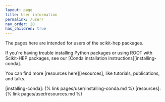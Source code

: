 ```yaml
---
layout: page
title: User information
permalink: /user/
nav_order: 20
has_children: true
---
```


The pages here are intended for users of the scikit-hep packages.

If you're having trouble installing Python packages or using ROOT with Scikit-HEP packages, see our [Conda installation instructions][installing-conda].

You can find more [resources here][resources], like tutorials, publications, and talks.

[installing-conda]: {% link pages/user/installing-conda.md %}
[resources]: {% link pages/user/resources.md %}
